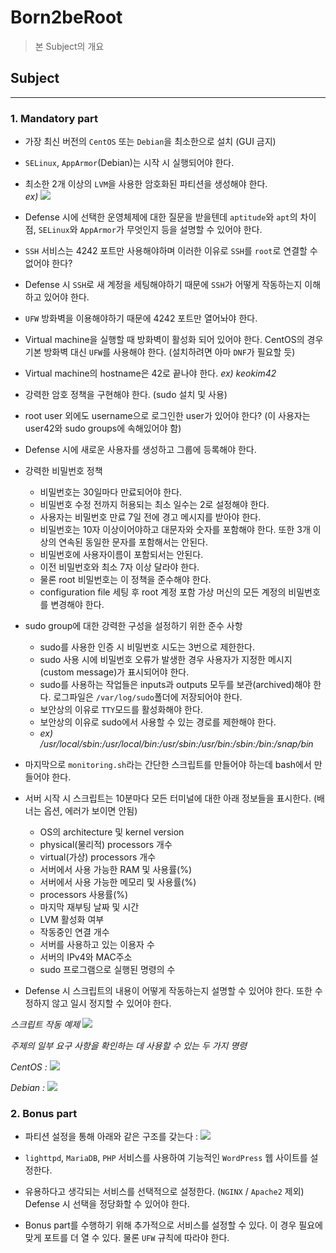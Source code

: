 # **Born2beRoot**

>본 Subject의 개요

## **Subject**
---

### **1. Mandatory part**

* 가장 최신 버전의 `CentOS` 또는 `Debian`을 최소한으로 설치 (GUI 금지)
* `SELinux`, `AppArmor`(Debian)는 시작 시 실행되어야 한다.
* 최소한 2개 이상의 `LVM`을 사용한 암호화된 파티션을 생성해야 한다.  
*ex)*
![](https://images.velog.io/images/dogfootbirdfoot/post/b2c925a0-5e4f-4be5-bd1d-bf289276df8f/Screen%20Shot%202021-05-27%20at%201.14.46%20PM.png)

* Defense 시에 선택한 운영체제에 대한 질문을 받을텐데 `aptitude`와 `apt`의 차이점, `SELinux`와 `AppArmor`가 무엇인지 등을 설명할 수 있어야 한다.
* `SSH` 서비스는 4242 포트만 사용해야하며 이러한 이유로 `SSH`를 `root`로 연결할 수 없어야 한다?
* Defense 시 `SSH`로 새 계정을 세팅해야하기 때문에 `SSH`가 어떻게 작동하는지 이해하고 있어야 한다.
* `UFW` 방화벽을 이용해야하기 때문에 4242 포트만 열어놔야 한다.
* Virtual machine을 실행할 때 방화벽이 활성화 되어 있어야 한다. CentOS의 경우 기본 방화벽 대신 `UFW`를 사용해야 한다. (설치하려면 아마 `DNF`가 필요할 듯)
* Virtual machine의 hostname은 42로 끝나야 한다. *ex) keokim42*
* 강력한 암호 정책을 구현해야 한다. (sudo 설치 및 사용)
* root user 외에도 username으로 로그인한 user가 있어야 한다? (이 사용자는 user42와 sudo groups에 속해있어야 함)
* Defense 시에 새로운 사용자를 생성하고 그룹에 등록해야 한다.
* 강력한 비밀번호 정책
    * 비밀번호는 30일마다 만료되어야 한다.
    * 비밀번호 수정 전까지 허용되는 최소 일수는 2로 설정해야 한다.
    * 사용자는 비밀번호 만료 7일 전에 경고 메시지를 받아야 한다.
    * 비밀번호는 10자 이상이어야하고 대문자와 숫자를 포함해야 한다. 또한 3개 이상의 연속된 동일한 문자를 포함해서는 안된다.
    * 비밀번호에 사용자이름이 포함되서는 안된다.
    * 이전 비밀번호와 최소 7자 이상 달라야 한다.
    * 물론 root 비밀번호는 이 정책을 준수해야 한다.
    * configuration file 세팅 후 root 계정 포함 가상 머신의 모든 계정의 비밀번호를 변경해야 한다.
* sudo group에 대한 강력한 구성을 설정하기 위한 준수 사항
    * sudo를 사용한 인증 시 비밀번호 시도는 3번으로 제한한다.
    * sudo 사용 시에 비밀번호 오류가 발생한 경우 사용자가 지정한 메시지(custom message)가 표시되어야 한다.
    * sudo를 사용하는 작업들은 inputs과 outputs 모두를 보관(archived)해야 한다. 로그파일은 `/var/log/sudo`폴더에 저장되어야 한다.
    * 보안상의 이유로 `TTY`모드를 활성화해야 한다.
    * 보안상의 이유로 sudo에서 사용할 수 있는 경로를 제한해야 한다.
    * *ex) /usr/local/sbin:/usr/local/bin:/usr/sbin:/usr/bin:/sbin:/bin:/snap/bin*
* 마지막으로 `monitoring.sh`라는 간단한 스크립트를 만들어야 하는데 bash에서 만들어야 한다.
* 서버 시작 시 스크립트는 10분마다 모든 터미널에 대한 아래 정보들을 표시한다. (배너는 옵션, 에러가 보이면 안됨)
    * OS의 architecture 및 kernel version
    * physical(물리적) processors 개수
    * virtual(가상) processors 개수
    * 서버에서 사용 가능한 RAM 및 사용률(%)
    * 서버에서 사용 가능한 메모리 및 사용률(%)
    * processors 사용률(%)
    * 마지막 재부팅 날짜 및 시간
    * LVM 활성화 여부
    * 작동중인 연결 개수
    * 서버를 사용하고 있는 이용자 수
    * 서버의 IPv4와 MAC주소
    * sudo 프로그램으로 실행된 명령의 수
* Defense 시 스크립트의 내용이 어떻게 작동하는지 설명할 수 있어야 한다. 또한 수정하지 않고 일시 정지할 수 있어야 한다.

*스크립트 작동 예제*
![](https://images.velog.io/images/dogfootbirdfoot/post/da334009-b9f9-4c9b-a5e1-633e39ecb494/Screen%20Shot%202021-05-27%20at%201.14.30%20PM.png)

*주제의 일부 요구 사항을 확인하는 데 사용할 수 있는 두 가지 명령*

*CentOS :*
![](https://images.velog.io/images/dogfootbirdfoot/post/eff86a0c-dca6-4b50-8524-5b6662f662d6/Screen%20Shot%202021-05-27%20at%201.14.18%20PM.png)

*Debian :*
![](https://images.velog.io/images/dogfootbirdfoot/post/30cefc97-af80-4bde-a1f9-120e70e4ec00/Screen%20Shot%202021-05-27%20at%201.14.08%20PM.png)

### **2. Bonus part**

* 파티션 설정을 통해 아래와 같은 구조를 갖는다 :
![](https://images.velog.io/images/dogfootbirdfoot/post/ee300aed-00a1-45c3-8b6e-c30687f03cd2/Screen%20Shot%202021-05-27%20at%201.13.50%20PM.png)

* `lighttpd`, `MariaDB`, `PHP` 서비스를 사용하여 기능적인 `WordPress` 웹 사이트를 설정한다.
* 유용하다고 생각되는 서비스를 선택적으로 설정한다. (`NGINX` / `Apache2` 제외) Defense 시 선택을 정당화할 수 있어야 한다.
* Bonus part를 수행하기 위해 추가적으로 서비스를 설정할 수 있다. 이 경우 필요에 맞게 포트를 더 열 수 있다. 물론 `UFW` 규칙에 따라야 한다.
